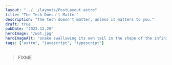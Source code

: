 ```yaml
---
layout: "../../layouts/PostLayout.astro"
title: "The Tech Doesn't Matter"
description: "The tech doesn't matter, unless it matters to you."
draft: true
pubDate: "2022.12.29"
heroImage: "/wot.jpg"
heroImageAlt: "snake swallowing its own tail in the shape of the infinity sign, a Warder sword across the snake"
tags: ["astro", "javascript", "typescript"]
---
```


> FIXME